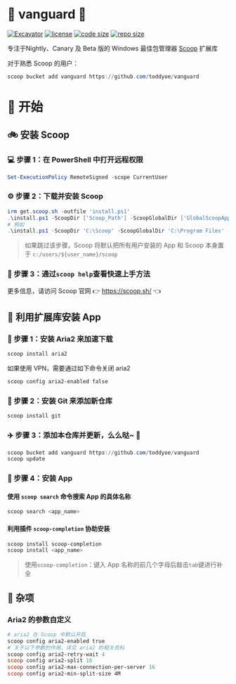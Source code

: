 # 🍨 vanguard 🍨

[![Excavator](https://github.com/toddyoe/vanguard/actions/workflows/ci.yml/badge.svg)](https://github.com/toddyoe/vanguard/actions/workflows/ci.yml)
[![license](https://img.shields.io/github/license/toddyoe/vanguard)](https://github.com/toddyoe/vanguard/blob/master/LICENSE)
[![code size](https://img.shields.io/github/languages/code-size/toddyoe/vanguard.svg)](https://img.shields.io/github/languages/code-size/toddyoe/vanguard.svg)
[![repo size](https://img.shields.io/github/repo-size/toddyoe/vanguard.svg)](https://img.shields.io/github/repo-size/toddyoe/vanguard.svg)

专注于Nightly、Canary 及 Beta 版的 Windows 最佳包管理器 [Scoop](https://github.com/ScoopInstaller/Scoop) 扩展库

对于熟悉 Scoop 的用户：

```powershell
scoop bucket add vanguard https://github.com/toddyoe/vanguard
```

# 🏃 开始

## 🚲 安装 Scoop

### 💻 步骤 1：在 PowerShell 中打开远程权限

```powershell
Set-ExecutionPolicy RemoteSigned -scope CurrentUser
```

### ⚙️ 步骤 2：下载并安装 Scoop

```powershell
irm get.scoop.sh -outfile 'install.ps1'
.\install.ps1 -ScoopDir ['Scoop_Path'] -ScoopGlobalDir ['GlobalScoopApps_Path'] -NoProxy
# 例如
.\install.ps1 -ScoopDir 'C:\Scoop' -ScoopGlobalDir 'C:\Program Files' -NoProxy
```

> 如果跳过该步骤，Scoop 将默认把所有用户安装的 App 和 Scoop 本身置于 `c:/users/${user_name}/scoop`

### 📖 步骤 3：通过`scoop help`查看快速上手方法

更多信息，请访问 Scoop 官网 👉 <https://scoop.sh/> 👈

## 🚗 利用扩展库安装 App

### 🚋 步骤 1：安装 Aria2 来加速下载

```powershell
scoop install aria2
```

如果使用 VPN，需要通过如下命令关闭 aria2

```powershell
scoop config aria2-enabled false
```

### 🎫 步骤 2：安装 Git 来添加新仓库

```powershell
scoop install git
```

### ✈️ 步骤 3：添加本仓库并更新，么么哒~ 💋

```powershell
scoop bucket add vanguard https://github.com/toddyoe/vanguard
scoop update
```

### 🚀 步骤 4：安装 App

#### 使用 `scoop search` 命令搜索 App 的具体名称

```powershell
scoop search <app_name>
```

#### 利用插件 `scoop-completion` 协助安装

```powershell
scoop install scoop-completion
scoop install <app_name>
```

> 使用`scoop-completion`：键入 App 名称的前几个字母后敲击`tab`键进行补全

## 📝 杂项

### Aria2 的参数自定义

```powershell
# aria2 在 Scoop 中默认开启
scoop config aria2-enabled true
# 关于以下参数的作用，详见 aria2 的相关资料
scoop config aria2-retry-wait 4
scoop config aria2-split 16
scoop config aria2-max-connection-per-server 16
scoop config aria2-min-split-size 4M
```
